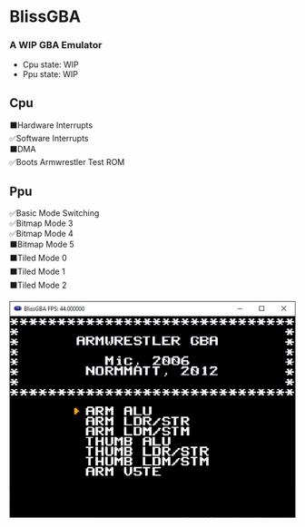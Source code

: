 # BlissGBA
### A WIP GBA Emulator
- Cpu state: WIP
- Ppu state: WIP

## Cpu
⬛Hardware Interrupts\
✅Software Interrupts\
⬛DMA\
✅Boots Armwrestler Test ROM

## Ppu
✅Basic Mode Switching\
✅Bitmap Mode 3\
✅Bitmap Mode 4\
⬛Bitmap Mode 5\
⬛Tiled Mode 0\
⬛Tiled Mode 1\
⬛Tiled Mode 2

![](Screenshots/armwrestler.PNG)
